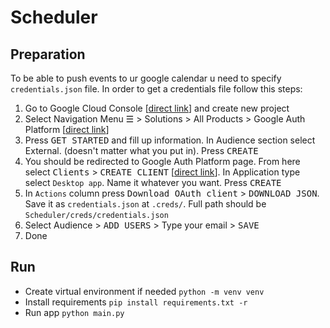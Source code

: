 # Scheduler

## Preparation
To be able to push events to ur google calendar u need to specify `credentials.json` file.
In order to get a credentials file follow this steps:
1. Go to Google Cloud Console [[direct link](https://console.cloud.google.com/projectcreate)] and create new project
2. Select Navigation Menu <kbd>&#9776;</kbd> > Solutions > All Products > Google Auth Platform [[direct link](https://console.cloud.google.com/auth)]
3. Press <kbd>GET STARTED</kbd> and fill up information. In Audience section select External. (doesn't matter what you put in). Press <kbd>CREATE</kbd>
4. You should be redirected to Google Auth Platform page. From here select <kbd>Clients</kbd> > <kbd>CREATE CLIENT</kbd> [[direct link](https://console.cloud.google.com/auth/clients/create)]. In Application type select `Desktop app`. Name it whatever you want. Press <kbd>CREATE</kbd>
5. In `Actions` column press  <kbd>Download OAuth client</kbd> > <kbd>DOWNLOAD JSON</kbd>. Save it as `credentials.json` at `.creds/`. Full path should be `Scheduler/creds/credentials.json`
6. Select Audience > <kbd>ADD USERS</kbd> > Type your email > <kbd>SAVE</kbd>
7. Done

## Run
* Create virtual environment if needed `python -m venv venv`
* Install requirements  `pip install requirements.txt -r`
* Run app `python main.py`
